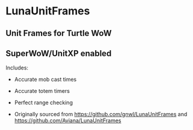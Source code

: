 # LunaUnitFrames
Unit Frames for Turtle WoW
---
SuperWoW/UnitXP enabled
---
Includes:
* Accurate mob cast times
* Accurate totem timers
* Perfect range checking

* Originally sourced from https://github.com/gnwl/LunaUnitFrames and https://github.com/Aviana/LunaUnitFrames
